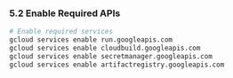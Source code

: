 ### 5.2 Enable Required APIs

```bash
# Enable required services
gcloud services enable run.googleapis.com
gcloud services enable cloudbuild.googleapis.com
gcloud services enable secretmanager.googleapis.com
gcloud services enable artifactregistry.googleapis.com
```
